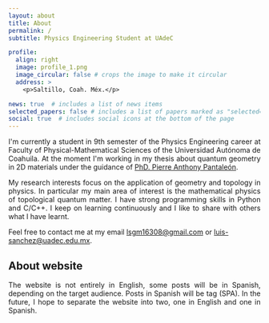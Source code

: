 ```yaml
---
layout: about
title: About
permalink: /
subtitle: Physics Engineering Student at UAdeC

profile:
  align: right
  image: profile_1.png
  image_circular: false # crops the image to make it circular
  address: >
    <p>Saltillo, Coah. Méx.</p>

news: true  # includes a list of news items
selected_papers: false # includes a list of papers marked as "selected={true}"
social: true  # includes social icons at the bottom of the page
---
```


<!-- Write your biography here. Tell the world about yourself. Link to your favorite [subreddit](http://reddit.com). You can put a picture in, too. The code is already in, just name your picture `prof_pic.jpg` and put it in the `img/` folder.

Put your address / P.O. box / other info right below your picture. You can also disable any these elements by editing `profile` property of the YAML header of your `_pages/about.md`. Edit `_bibliography/papers.bib` and Jekyll will render your [publications page](/al-folio/publications/) automatically.

Link to your social media connections, too. This theme is set up to use [Font Awesome icons](http://fortawesome.github.io/Font-Awesome/) and [Academicons](https://jpswalsh.github.io/academicons/), like the ones below. Add your Facebook, Twitter, LinkedIn, Google Scholar, or just disable all of them. --> 

<p style="text-align:justify">
I'm currently a student in 9th semester of the Physics Engineering career at Faculty of Physical-Mathematical Sciences of the Universidad Autónoma de Coahuila. At the moment I'm working in my thesis about quantum geometry in 2D materials under the guidance of <a href="https://www.researchgate.net/profile/Pierre-Pantaleon">PhD. Pierre Anthony Pantaleón</a>. 
</p>

<p style="text-align:justify">
My research interests focus on the application of geometry and topology in physics. In particular my main area of interest is the mathematical physics of topological quantum matter. I have strong programming skills in Python and C/C++. I keep on learning continuously and I like to share with others what I have learnt.
</p>

<!--However, another area of interest and in which I have a bit more experience is scientific computing (numerical analysis, in particular the computational physics).-->

Feel free to contact me at my email [lsgm16308@gmail.com](mailto:lsgm16308@gmail.com) or [luis-sanchez@uadec.edu.mx](mailto:luis-sanchez@uadec.edu.mx). 

## About website

<p style="text-align:justify">
The website is not entirely in English, some posts will be in Spanish, depending on the target audience. Posts in Spanish will be tag (SPA). In the future, I hope to separate the website into two, one in English and one in Spanish.
</p>